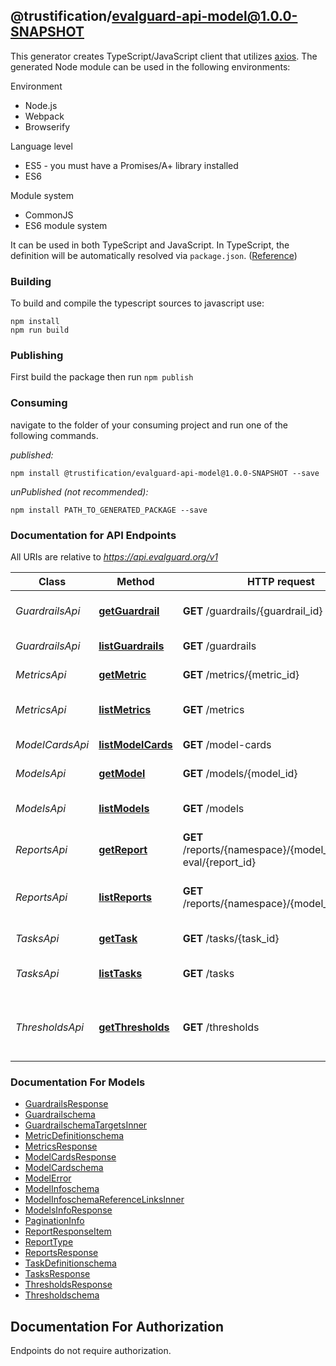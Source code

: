 ## @trustification/evalguard-api-model@1.0.0-SNAPSHOT

This generator creates TypeScript/JavaScript client that utilizes [axios](https://github.com/axios/axios). The generated Node module can be used in the following environments:

Environment
* Node.js
* Webpack
* Browserify

Language level
* ES5 - you must have a Promises/A+ library installed
* ES6

Module system
* CommonJS
* ES6 module system

It can be used in both TypeScript and JavaScript. In TypeScript, the definition will be automatically resolved via `package.json`. ([Reference](https://www.typescriptlang.org/docs/handbook/declaration-files/consumption.html))

### Building

To build and compile the typescript sources to javascript use:
```
npm install
npm run build
```

### Publishing

First build the package then run `npm publish`

### Consuming

navigate to the folder of your consuming project and run one of the following commands.

_published:_

```
npm install @trustification/evalguard-api-model@1.0.0-SNAPSHOT --save
```

_unPublished (not recommended):_

```
npm install PATH_TO_GENERATED_PACKAGE --save
```

### Documentation for API Endpoints

All URIs are relative to *https://api.evalguard.org/v1*

Class | Method | HTTP request | Description
------------ | ------------- | ------------- | -------------
*GuardrailsApi* | [**getGuardrail**](docs/GuardrailsApi.md#getguardrail) | **GET** /guardrails/{guardrail_id} | Get guardrail by ID
*GuardrailsApi* | [**listGuardrails**](docs/GuardrailsApi.md#listguardrails) | **GET** /guardrails | List guardrails
*MetricsApi* | [**getMetric**](docs/MetricsApi.md#getmetric) | **GET** /metrics/{metric_id} | Get metric by ID
*MetricsApi* | [**listMetrics**](docs/MetricsApi.md#listmetrics) | **GET** /metrics | List available metrics
*ModelCardsApi* | [**listModelCards**](docs/ModelCardsApi.md#listmodelcards) | **GET** /model-cards | List model cards
*ModelsApi* | [**getModel**](docs/ModelsApi.md#getmodel) | **GET** /models/{model_id} | Get model by ID
*ModelsApi* | [**listModels**](docs/ModelsApi.md#listmodels) | **GET** /models | List available models
*ReportsApi* | [**getReport**](docs/ReportsApi.md#getreport) | **GET** /reports/{namespace}/{model_name}/lm-eval/{report_id} | Get evaluation report by ID
*ReportsApi* | [**listReports**](docs/ReportsApi.md#listreports) | **GET** /reports/{namespace}/{model_name} | List evaluation reports for a model
*TasksApi* | [**getTask**](docs/TasksApi.md#gettask) | **GET** /tasks/{task_id} | Get task by ID
*TasksApi* | [**listTasks**](docs/TasksApi.md#listtasks) | **GET** /tasks | List available tasks
*ThresholdsApi* | [**getThresholds**](docs/ThresholdsApi.md#getthresholds) | **GET** /thresholds | Get thresholds for multiple tasks and metrics


### Documentation For Models

 - [GuardrailsResponse](docs/GuardrailsResponse.md)
 - [Guardrailschema](docs/Guardrailschema.md)
 - [GuardrailschemaTargetsInner](docs/GuardrailschemaTargetsInner.md)
 - [MetricDefinitionschema](docs/MetricDefinitionschema.md)
 - [MetricsResponse](docs/MetricsResponse.md)
 - [ModelCardsResponse](docs/ModelCardsResponse.md)
 - [ModelCardschema](docs/ModelCardschema.md)
 - [ModelError](docs/ModelError.md)
 - [ModelInfoschema](docs/ModelInfoschema.md)
 - [ModelInfoschemaReferenceLinksInner](docs/ModelInfoschemaReferenceLinksInner.md)
 - [ModelsInfoResponse](docs/ModelsInfoResponse.md)
 - [PaginationInfo](docs/PaginationInfo.md)
 - [ReportResponseItem](docs/ReportResponseItem.md)
 - [ReportType](docs/ReportType.md)
 - [ReportsResponse](docs/ReportsResponse.md)
 - [TaskDefinitionschema](docs/TaskDefinitionschema.md)
 - [TasksResponse](docs/TasksResponse.md)
 - [ThresholdsResponse](docs/ThresholdsResponse.md)
 - [Thresholdschema](docs/Thresholdschema.md)


<a id="documentation-for-authorization"></a>
## Documentation For Authorization

Endpoints do not require authorization.

